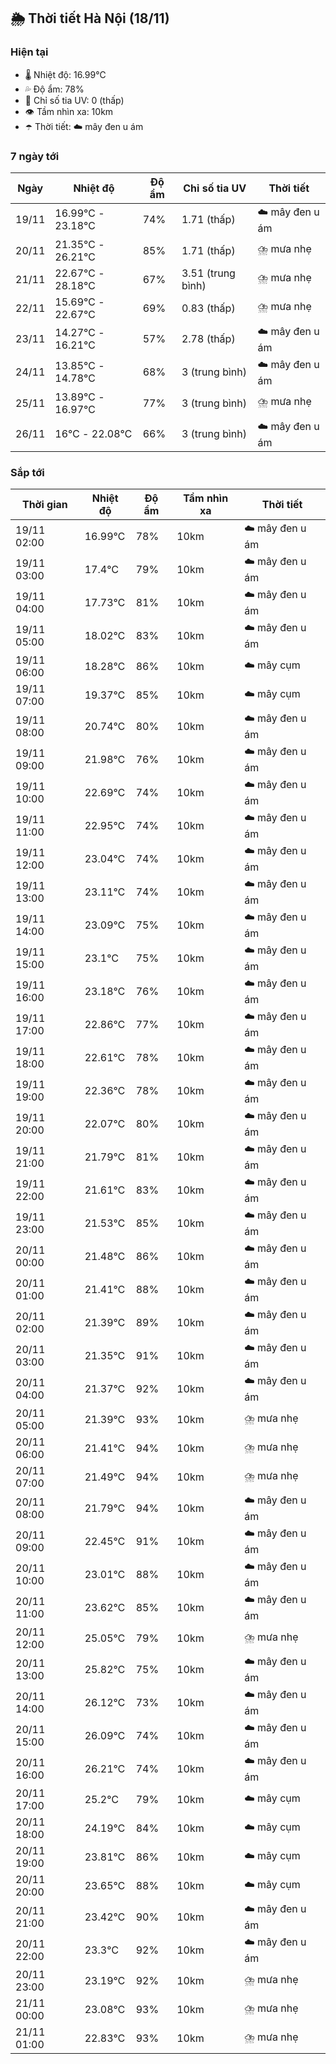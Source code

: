 ## 🌦️ Thời tiết Hà Nội (18/11)

### Hiện tại

- 🌡️ Nhiệt độ: 16.99℃
- 💦 Độ ẩm: 78%
- 🌟 Chỉ số tia UV: 0 (thấp)
- 👁️ Tầm nhìn xa: 10km
- ☂️ Thời tiết: ☁️ mây đen u ám

### 7 ngày tới

| Ngày | Nhiệt độ | Độ ẩm | Chỉ số tia UV | Thời tiết |
| --- | --- | --- | --- | --- |
| 19/11 | 16.99℃ - 23.18℃ | 74% | 1.71 (thấp) | ☁️ mây đen u ám |
| 20/11 | 21.35℃ - 26.21℃ | 85% | 1.71 (thấp) | ⛈️ mưa nhẹ |
| 21/11 | 22.67℃ - 28.18℃ | 67% | 3.51 (trung bình) | ⛈️ mưa nhẹ |
| 22/11 | 15.69℃ - 22.67℃ | 69% | 0.83 (thấp) | ⛈️ mưa nhẹ |
| 23/11 | 14.27℃ - 16.21℃ | 57% | 2.78 (thấp) | ☁️ mây đen u ám |
| 24/11 | 13.85℃ - 14.78℃ | 68% | 3 (trung bình) | ☁️ mây đen u ám |
| 25/11 | 13.89℃ - 16.97℃ | 77% | 3 (trung bình) | ⛈️ mưa nhẹ |
| 26/11 | 16℃ - 22.08℃ | 66% | 3 (trung bình) | ☁️ mây đen u ám |

### Sắp tới

| Thời gian | Nhiệt độ | Độ ẩm | Tầm nhìn xa | Thời tiết |
| --- | --- | --- | --- | --- |
| 19/11 02:00 | 16.99℃ | 78% | 10km | ☁️ mây đen u ám |
| 19/11 03:00 | 17.4℃ | 79% | 10km | ☁️ mây đen u ám |
| 19/11 04:00 | 17.73℃ | 81% | 10km | ☁️ mây đen u ám |
| 19/11 05:00 | 18.02℃ | 83% | 10km | ☁️ mây đen u ám |
| 19/11 06:00 | 18.28℃ | 86% | 10km | ☁️ mây cụm |
| 19/11 07:00 | 19.37℃ | 85% | 10km | ☁️ mây cụm |
| 19/11 08:00 | 20.74℃ | 80% | 10km | ☁️ mây đen u ám |
| 19/11 09:00 | 21.98℃ | 76% | 10km | ☁️ mây đen u ám |
| 19/11 10:00 | 22.69℃ | 74% | 10km | ☁️ mây đen u ám |
| 19/11 11:00 | 22.95℃ | 74% | 10km | ☁️ mây đen u ám |
| 19/11 12:00 | 23.04℃ | 74% | 10km | ☁️ mây đen u ám |
| 19/11 13:00 | 23.11℃ | 74% | 10km | ☁️ mây đen u ám |
| 19/11 14:00 | 23.09℃ | 75% | 10km | ☁️ mây đen u ám |
| 19/11 15:00 | 23.1℃ | 75% | 10km | ☁️ mây đen u ám |
| 19/11 16:00 | 23.18℃ | 76% | 10km | ☁️ mây đen u ám |
| 19/11 17:00 | 22.86℃ | 77% | 10km | ☁️ mây đen u ám |
| 19/11 18:00 | 22.61℃ | 78% | 10km | ☁️ mây đen u ám |
| 19/11 19:00 | 22.36℃ | 78% | 10km | ☁️ mây đen u ám |
| 19/11 20:00 | 22.07℃ | 80% | 10km | ☁️ mây đen u ám |
| 19/11 21:00 | 21.79℃ | 81% | 10km | ☁️ mây đen u ám |
| 19/11 22:00 | 21.61℃ | 83% | 10km | ☁️ mây đen u ám |
| 19/11 23:00 | 21.53℃ | 85% | 10km | ☁️ mây đen u ám |
| 20/11 00:00 | 21.48℃ | 86% | 10km | ☁️ mây đen u ám |
| 20/11 01:00 | 21.41℃ | 88% | 10km | ☁️ mây đen u ám |
| 20/11 02:00 | 21.39℃ | 89% | 10km | ☁️ mây đen u ám |
| 20/11 03:00 | 21.35℃ | 91% | 10km | ☁️ mây đen u ám |
| 20/11 04:00 | 21.37℃ | 92% | 10km | ☁️ mây đen u ám |
| 20/11 05:00 | 21.39℃ | 93% | 10km | ⛈️ mưa nhẹ |
| 20/11 06:00 | 21.41℃ | 94% | 10km | ⛈️ mưa nhẹ |
| 20/11 07:00 | 21.49℃ | 94% | 10km | ⛈️ mưa nhẹ |
| 20/11 08:00 | 21.79℃ | 94% | 10km | ☁️ mây đen u ám |
| 20/11 09:00 | 22.45℃ | 91% | 10km | ☁️ mây đen u ám |
| 20/11 10:00 | 23.01℃ | 88% | 10km | ☁️ mây đen u ám |
| 20/11 11:00 | 23.62℃ | 85% | 10km | ☁️ mây đen u ám |
| 20/11 12:00 | 25.05℃ | 79% | 10km | ⛈️ mưa nhẹ |
| 20/11 13:00 | 25.82℃ | 75% | 10km | ☁️ mây đen u ám |
| 20/11 14:00 | 26.12℃ | 73% | 10km | ☁️ mây đen u ám |
| 20/11 15:00 | 26.09℃ | 74% | 10km | ☁️ mây đen u ám |
| 20/11 16:00 | 26.21℃ | 74% | 10km | ☁️ mây đen u ám |
| 20/11 17:00 | 25.2℃ | 79% | 10km | ☁️ mây cụm |
| 20/11 18:00 | 24.19℃ | 84% | 10km | ☁️ mây cụm |
| 20/11 19:00 | 23.81℃ | 86% | 10km | ☁️ mây cụm |
| 20/11 20:00 | 23.65℃ | 88% | 10km | ☁️ mây cụm |
| 20/11 21:00 | 23.42℃ | 90% | 10km | ☁️ mây đen u ám |
| 20/11 22:00 | 23.3℃ | 92% | 10km | ☁️ mây đen u ám |
| 20/11 23:00 | 23.19℃ | 92% | 10km | ⛈️ mưa nhẹ |
| 21/11 00:00 | 23.08℃ | 93% | 10km | ⛈️ mưa nhẹ |
| 21/11 01:00 | 22.83℃ | 93% | 10km | ⛈️ mưa nhẹ |
